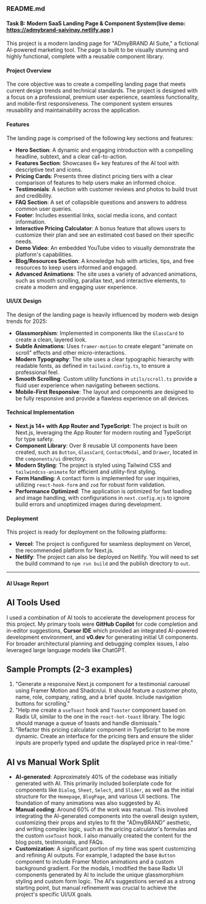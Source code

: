 ### README.md

#### Task B: Modern SaaS Landing Page & Component System(live demo: https://admybrand-saivinay.netlify.app )

This project is a modern landing page for "ADmyBRAND AI Suite," a fictional AI-powered marketing tool. The page is built to be visually stunning and highly functional, complete with a reusable component library.

#### Project Overview

The core objective was to create a compelling landing page that meets current design trends and technical standards. The project is designed with a focus on a professional, premium user experience, seamless functionality, and mobile-first responsiveness. The component system ensures reusability and maintainability across the application.

#### Features

The landing page is comprised of the following key sections and features:

* **Hero Section**: A dynamic and engaging introduction with a compelling headline, subtext, and a clear call-to-action.
* **Features Section**: Showcases 6+ key features of the AI tool with descriptive text and icons.
* **Pricing Cards**: Presents three distinct pricing tiers with a clear comparison of features to help users make an informed choice.
* **Testimonials**: A section with customer reviews and photos to build trust and credibility.
* **FAQ Section**: A set of collapsible questions and answers to address common user queries.
* **Footer**: Includes essential links, social media icons, and contact information.
* **Interactive Pricing Calculator**: A bonus feature that allows users to customize their plan and see an estimated cost based on their specific needs.
* **Demo Video**: An embedded YouTube video to visually demonstrate the platform's capabilities.
* **Blog/Resources Section**: A knowledge hub with articles, tips, and free resources to keep users informed and engaged.
* **Advanced Animations**: The site uses a variety of advanced animations, such as smooth scrolling, parallax text, and interactive elements, to create a modern and engaging user experience.

#### UI/UX Design

The design of the landing page is heavily influenced by modern web design trends for 2025:
* **Glassmorphism**: Implemented in components like the `GlassCard` to create a clean, layered look.
* **Subtle Animations**: Uses `framer-motion` to create elegant "animate on scroll" effects and other micro-interactions.
* **Modern Typography**: The site uses a clear typographic hierarchy with readable fonts, as defined in `tailwind.config.ts`, to ensure a professional feel.
* **Smooth Scrolling**: Custom utility functions in `utils/scroll.ts` provide a fluid user experience when navigating between sections.
* **Mobile-First Responsive**: The layout and components are designed to be fully responsive and provide a flawless experience on all devices.

#### Technical Implementation

* **Next.js 14+ with App Router and TypeScript**: The project is built on Next.js, leveraging the App Router for modern routing and TypeScript for type safety.
* **Component Library**: Over 8 reusable UI components have been created, such as `Button`, `GlassCard`, `ContactModal`, and `Drawer`, located in the `components/ui` directory.
* **Modern Styling**: The project is styled using Tailwind CSS and `tailwindcss-animate` for efficient and utility-first styling.
* **Form Handling**: A contact form is implemented for user inquiries, utilizing `react-hook-form` and `zod` for robust form validation.
* **Performance Optimized**: The application is optimized for fast loading and image handling, with configurations in `next.config.mjs` to ignore build errors and unoptimized images during development.

#### Deployment

This project is ready for deployment on the following platforms:

* **Vercel**: The project is configured for seamless deployment on Vercel, the recommended platform for Next.js.
* **Netlify**: The project can also be deployed on Netlify. You will need to set the build command to `npm run build` and the publish directory to `out`.

---

#### AI Usage Report

## AI Tools Used
I used a combination of AI tools to accelerate the development process for this project. My primary tools were **GitHub Copilot** for code completion and in-editor suggestions, **Cursor IDE** which provided an integrated AI-powered development environment, and **v0.dev** for generating initial UI components. For broader architectural planning and debugging complex issues, I also leveraged large language models like ChatGPT.

## Sample Prompts (2-3 examples)
1. "Generate a responsive Next.js component for a testimonial carousel using Framer Motion and Shadcn/ui. It should feature a customer photo, name, role, company, rating, and a brief quote. Include navigation buttons for scrolling."
2. "Help me create a `useToast` hook and `Toaster` component based on Radix UI, similar to the one in the `react-hot-toast` library. The logic should manage a queue of toasts and handle dismissals."
3. "Refactor this pricing calculator component in TypeScript to be more dynamic. Create an interface for the pricing tiers and ensure the slider inputs are properly typed and update the displayed price in real-time."

## AI vs Manual Work Split
- **AI-generated**: Approximately 40% of the codebase was initially generated with AI. This primarily included boilerplate code for components like `Dialog`, `Sheet`, `Select`, and `Slider`, as well as the initial structure for the `Homepage`, `BlogPage`, and various UI sections. The foundation of many animations was also suggested by AI.
- **Manual coding**: Around 60% of the work was manual. This involved integrating the AI-generated components into the overall design system, customizing their props and styles to fit the "ADmyBRAND" aesthetic, and writing complex logic, such as the pricing calculator's formulas and the custom `useToast` hook. I also manually created the content for the blog posts, testimonials, and FAQs.
- **Customization**: A significant portion of my time was spent customizing and refining AI outputs. For example, I adapted the base `Button` component to include Framer Motion animations and a custom background gradient. For the modals, I modified the base Radix UI components generated by AI to include the unique glassmorphism styling and custom form logic. The AI's suggestions served as a strong starting point, but manual refinement was crucial to achieve the project's specific UI/UX goals.
